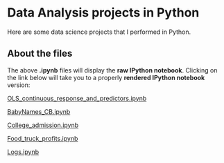 Data Analysis projects in Python
===
Here are some data science projects that I performed in Python.

About the files
---

The above **.ipynb** files will display the **raw IPython notebook**. Clicking on the link below will take you to a properly **rendered IPython notebook** version:

<a href="http://nbviewer.ipython.org/github/Prim8/Data_Analysis_Python/blob/master/OLS_continuous_response_and_predictors.ipynb" target="_blank">OLS_continuous_response_and_predictors.ipynb</a>

<a href="http://nbviewer.ipython.org/github/Prim8/Data_Analysis_Python/blob/master/BabyNames_CB.ipynb?create=1" target="_blank">BabyNames_CB.ipynb</a>

<a href="http://nbviewer.ipython.org/github/Prim8/Data_Analysis_Python/blob/master/College_admission.ipynb" target="_blank">College_admission.ipynb</a>

<a href="http://nbviewer.ipython.org/github/Prim8/Data_Analysis_Python/blob/master/Food_truck_profits.ipynb" target="_blank">Food_truck_profits.ipynb</a>

<a href="http://nbviewer.ipython.org/github/Prim8/Data_Analysis_Python/blob/master/Logs.ipynb?create=1" target="_blank">Logs.ipynb</a>

